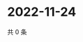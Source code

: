 # 2022-11-24

共 0 条

<!-- BEGIN WEIBO -->
<!-- 最后更新时间 Thu Nov 24 2022 01:13:11 GMT+0800 (China Standard Time) -->

<!-- END WEIBO -->

